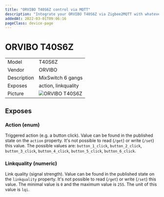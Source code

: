 ```yaml
---
title: "ORVIBO T40S6Z control via MQTT"
description: "Integrate your ORVIBO T40S6Z via Zigbee2MQTT with whatever smart home infrastructure you are using without the vendors bridge or gateway."
addedAt: 2022-03-01T09:06:16
pageClass: device-page
---
```


<!-- !!!! -->
<!-- ATTENTION: This file is auto-generated through docgen! -->
<!-- You can only edit the "Notes"-Section between the two comment lines "Notes BEGIN" and "Notes END". -->
<!-- Do not use h1 or h2 heading within "## Notes"-Section. -->
<!-- !!!! -->

# ORVIBO T40S6Z

|     |     |
|-----|-----|
| Model | T40S6Z  |
| Vendor  | ORVIBO  |
| Description | MixSwitch 6 gangs |
| Exposes | action, linkquality |
| Picture | ![ORVIBO T40S6Z](https://www.zigbee2mqtt.io/images/devices/T40S6Z.jpg) |


<!-- Notes BEGIN: You can edit here. Add "## Notes" headline if not already present. -->


<!-- Notes END: Do not edit below this line -->



## Exposes

### Action (enum)
Triggered action (e.g. a button click).
Value can be found in the published state on the `action` property.
It's not possible to read (`/get`) or write (`/set`) this value.
The possible values are: `button_1_click`, `button_2_click`, `button_3_click`, `button_4_click`, `button_5_click`, `button_6_click`.

### Linkquality (numeric)
Link quality (signal strength).
Value can be found in the published state on the `linkquality` property.
It's not possible to read (`/get`) or write (`/set`) this value.
The minimal value is `0` and the maximum value is `255`.
The unit of this value is `lqi`.

